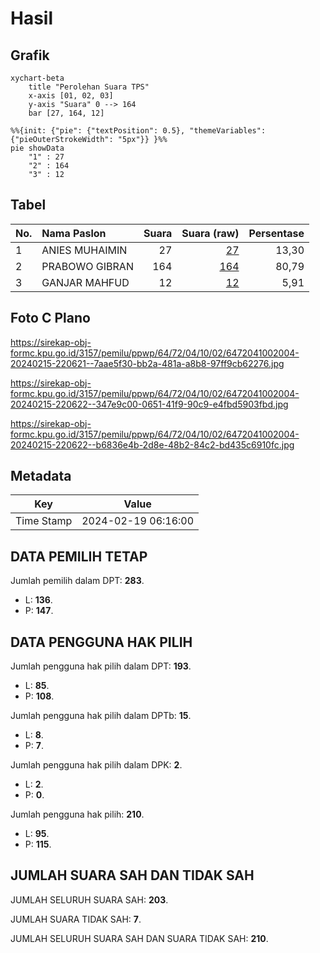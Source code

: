 # Hasil

## Grafik

```mermaid
xychart-beta
    title "Perolehan Suara TPS"
    x-axis [01, 02, 03]
    y-axis "Suara" 0 --> 164
    bar [27, 164, 12]
```

```mermaid
%%{init: {"pie": {"textPosition": 0.5}, "themeVariables": {"pieOuterStrokeWidth": "5px"}} }%%
pie showData
    "1" : 27
    "2" : 164
    "3" : 12
```

## Tabel

| No. | Nama Paslon    | Suara | Suara (raw) | Persentase |
|:--- |:-------------- | -----:| -----------:| ----------:|
| 1   | ANIES MUHAIMIN | 27    | [27][p-1]   | 13,30      |
| 2   | PRABOWO GIBRAN | 164   | [164][p-2]  | 80,79      |
| 3   | GANJAR MAHFUD  | 12    | [12][p-3]   | 5,91       |


[p-1]: https://github.com/gigit-pemilu/pemilu-2024-64-kalimantan-timur/blob/main/pilpres/hitung-suara/sub/64-kalimantan-timur/sub/72-kota-samarinda/sub/04-samarinda-ilir/sub/1002-sungai-dama/sub/004-tps/sub/paslon-1.txt
[p-2]: https://github.com/gigit-pemilu/pemilu-2024-64-kalimantan-timur/blob/main/pilpres/hitung-suara/sub/64-kalimantan-timur/sub/72-kota-samarinda/sub/04-samarinda-ilir/sub/1002-sungai-dama/sub/004-tps/sub/paslon-2.txt
[p-3]: https://github.com/gigit-pemilu/pemilu-2024-64-kalimantan-timur/blob/main/pilpres/hitung-suara/sub/64-kalimantan-timur/sub/72-kota-samarinda/sub/04-samarinda-ilir/sub/1002-sungai-dama/sub/004-tps/sub/paslon-3.txt

## Foto C Plano

https://sirekap-obj-formc.kpu.go.id/3157/pemilu/ppwp/64/72/04/10/02/6472041002004-20240215-220621--7aae5f30-bb2a-481a-a8b8-97ff9cb62276.jpg

https://sirekap-obj-formc.kpu.go.id/3157/pemilu/ppwp/64/72/04/10/02/6472041002004-20240215-220622--347e9c00-0651-41f9-90c9-e4fbd5903fbd.jpg

https://sirekap-obj-formc.kpu.go.id/3157/pemilu/ppwp/64/72/04/10/02/6472041002004-20240215-220622--b6836e4b-2d8e-48b2-84c2-bd435c6910fc.jpg


## Metadata

| Key        | Value               |
| ---------- | ------------------- |
| Time Stamp | 2024-02-19 06:16:00 |


## DATA PEMILIH TETAP

Jumlah pemilih dalam DPT: **283**.
 * L: **136**.
 * P: **147**.

## DATA PENGGUNA HAK PILIH

Jumlah pengguna hak pilih dalam DPT: **193**.
 * L: **85**.
 * P: **108**.

Jumlah pengguna hak pilih dalam DPTb: **15**.
 * L: **8**.
 * P: **7**.

Jumlah pengguna hak pilih dalam DPK: **2**.
 * L: **2**.
 * P: **0**.

Jumlah pengguna hak pilih: **210**.
 * L: **95**.
 * P: **115**.

## JUMLAH SUARA SAH DAN TIDAK SAH

JUMLAH SELURUH SUARA SAH: **203**.

JUMLAH SUARA TIDAK SAH: **7**.

JUMLAH SELURUH SUARA SAH DAN SUARA TIDAK SAH: **210**.


